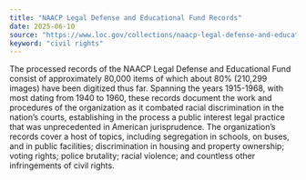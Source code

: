 ```yaml
---
title: "NAACP Legal Defense and Educational Fund Records"
date: 2025-06-10
source: "https://www.loc.gov/collections/naacp-legal-defense-and-educational-fund-records/about-this-collection/"
keyword: "civil rights"
---
```


The processed records of the NAACP Legal Defense and Educational Fund consist of approximately 80,000 items of which about 80% (210,299 images) have been digitized thus far. Spanning the years 1915-1968, with most dating from 1940 to 1960, these records document the work and procedures of the organization as it combated racial discrimination in the nation&rsquo;s courts, establishing in the process a public interest legal practice that was unprecedented in American jurisprudence. The organization&rsquo;s records cover a host of topics, including segregation in schools, on buses, and in public facilities; discrimination in housing and property ownership; voting rights; police brutality; racial violence; and countless other infringements of civil rights.

